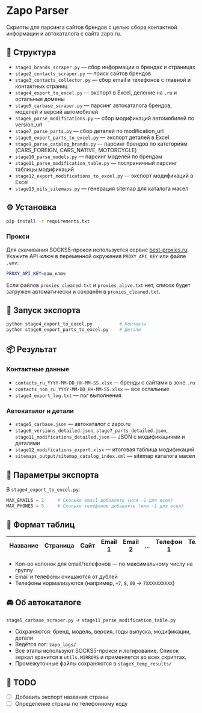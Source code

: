 # Zapo Parser

Скрипты для парсинга сайтов брендов с целью сбора контактной информации и автокаталога с сайта zapo.ru.

## 📁 Структура

- `stage1_brands_scraper.py` — сбор информации о брендах и страницах  
- `stage2_contacts_scraper.py` — поиск сайтов брендов  
- `stage3_contacts_collector.py` — сбор email и телефонов с главной и контактных страниц  
- `stage4_export_to_excel.py` — экспорт в Excel, деление на `.ru` и остальные домены  
- `stage5_carbase_scraper.py` — парсинг автокаталога брендов, моделей и версий автомобилей  
- `stage6_parse_modifications.py` — сбор модификаций автомобилей по version_url  
- `stage7_parse_parts.py` — сбор деталей по modification_url  
- `stage8_export_parts_to_excel.py` — экспорт деталей в Excel  
- `stage9_parse_catalog_brands.py` — парсинг брендов по категориям (CARS_FOREIGN, CARS_NATIVE, MOTORCYCLE)  
- `stage10_parse_models.py` — парсинг моделей по брендам  
- `stage11_parse_modification_table.py` — постраничный парсинг таблицы модификаций
- `stage12_export_modifications_to_excel.py` — экспорт модификаций в Excel
- `stage13_oils_sitemaps.py` — генерация sitemap для каталога масел

## ⚙️ Установка

```bash
pip install -r requirements.txt
```

### Прокси

Для скачивания SOCKS5-прокси используется сервис [best-proxies.ru](https://best-proxies.ru).
Укажите API-ключ в переменной окружения `PROXY_API_KEY` или файле `.env`:

```bash
PROXY_API_KEY=ваш_ключ
```

Если файлов `proxies_cleaned.txt` и `proxies_alive.txt` нет, список будет
загружен автоматически и сохранён в `proxies_cleaned.txt`.

## 🚀 Запуск экспорта

```bash
python stage4_export_to_excel.py          # Контакты
python stage8_export_parts_to_excel.py    # Детали
```

## 📦 Результат

### Контактные данные

- `contacts_ru_YYYY-MM-DD_HH-MM-SS.xlsx` — бренды с сайтами в зоне `.ru`  
- `contacts_non_ru_YYYY-MM-DD_HH-MM-SS.xlsx` — все остальные  
- `stage4_export_log.txt` — лог выполнения  

### Автокаталог и детали

- `stage5_carbase.json` — автокаталог с zapo.ru  
- `stage6_versions_detailed.json`, `stage7_parts_detailed.json`, `stage11_modifications_detailed.json` — JSON с модификациями и деталями
- `stage12_modifications_export.xlsx` — итоговая таблица модификаций
- `sitemaps_output/sitemap_catalog_index.xml` — sitemap каталога масел

## 📌 Параметры экспорта

В `stage4_export_to_excel.py`:

```python
MAX_EMAILS = 2     # Сколько email добавлять (или -1 для всех)
MAX_PHONES = 5     # Сколько телефонов добавлять (или -1 для всех)
```

## 📝 Формат таблиц

| Название | Страница | Сайт | Email 1 | Email 2 | ... | Телефон 1 | Телефон 2 | ... |
|----------|----------|------|---------|---------|-----|------------|-------------|-----|

- Кол-во колонок для email/телефонов — по максимальному числу на группу
- Email и телефоны очищаются от дублей
- Телефоны нормализуются (например, `+7`, `8`, `00` → `7XXXXXXXXXX`)

## 🚘 Об автокаталоге

`stage5_carbase_scraper.py` → `stage11_parse_modification_table.py`

- Сохраняются: бренд, модель, версия, годы выпуска, модификации, детали
- Ведётся лог: `zapo_logs/`
- Все этапы используют SOCKS5-прокси и логирование. Список зеркал хранится в `utils.MIRRORS` и применяется во всех скриптах.
- Промежуточные файлы сохраняются в `stageX_temp_results/`

## 🔧 TODO

- [ ] Добавить экспорт названия страны
- [ ] Определение страны по телефонному коду
